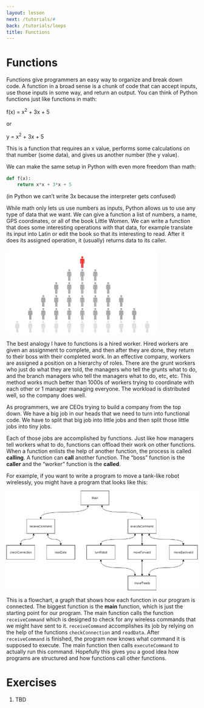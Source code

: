 ```yaml
---
layout: lesson
next: /tutorials/#
back: /tutorials/loops
title: Functions
---
```


# Functions

Functions give programmers an easy way to organize and break down code. A function in a broad sense is a chunk of code that can accept inputs, use those inputs in some way, and return an output. You can think of Python functions just like functions in math:

f(x) = x<sup>2</sup> + 3x + 5

or

y = x<sup>2</sup> + 3x + 5
	
This is a function that requires an x value, performs some calculations on that number (some data), and gives us another number (the y value).

We can make the same setup in Python with even more freedom than math:

```python
def f(x):
	return x*x + 3*x + 5
```
	
(in Python we can’t write 3x because the interpreter gets confused)

While math only lets us use numbers as inputs, Python allows us to use any type of data that we want. We can give a function a list of numbers, a name, GPS coordinates, or all of the book Little Women. We can write a function that does some interesting operations with that data, for example translate its input into Latin or edit the book so that its interesting to read. After it does its assigned operation, it (usually) returns data to its caller.

![Hierarchy](imgs/hierarchy_of_people.jpg)

The best analogy I have to functions is a hired worker. Hired workers are given an assignment to complete, and then after they are done, they return to their boss with their completed work. In an effective company, workers are assigned a position on a hierarchy of roles. There are the grunt workers who just do what they are told, the managers who tell the grunts what to do, and the branch managers who tell the managers what to do, etc, etc. This method works much better than 1000s of workers trying to coordinate with each other or 1 manager managing everyone. The workload is distributed well, so the company does well. 

As programmers, we are CEOs trying to build a company from the top down. We have a big job in our heads that we need to turn into functional code. We have to split that big job into little jobs and then split those little jobs into tiny jobs. 

Each of those jobs are accomplished by functions. Just like how managers tell workers what to do, functions can offload their work on other functions. When a function enlists the help of another function, the process is called **calling**. A function can **call** another function. The “boss” function is the **caller** and the “worker” function is the **called**. 

For example, if you want to write a program to move a tank-like robot wirelessly, you might have a program that looks like this:

![Flowchart](imgs/flowchart_example1.png)

This is a flowchart, a graph that shows how each function in our program is connected. The biggest function is the **main** function, which is just the starting point for our program. The main function calls the function `receiveCommand` which is designed to check for any wireless commands that we might have sent to it. `receiveCommand` accomplishes its job by relying on the help of the functions `checkConnection` and `readData`. After `receiveCommand` is finished, the program now knows what command it is supposed to execute. The main function then calls `executeCommand` to actually run this command. Hopefully this gives you a good idea how programs are structured and how functions call other functions. 

# Exercises

1. TBD
